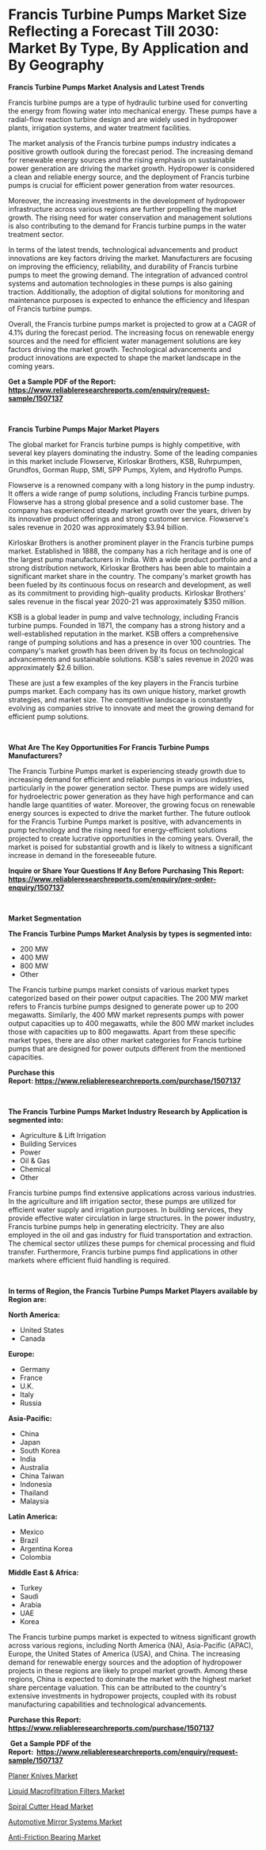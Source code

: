 <p><h1>Francis Turbine Pumps Market Size Reflecting a Forecast Till 2030: Market By Type, By Application and By Geography</h1></p><p><strong>Francis Turbine Pumps Market Analysis and Latest Trends</strong></p>
<p><p>Francis turbine pumps are a type of hydraulic turbine used for converting the energy from flowing water into mechanical energy. These pumps have a radial-flow reaction turbine design and are widely used in hydropower plants, irrigation systems, and water treatment facilities.</p><p>The market analysis of the Francis turbine pumps industry indicates a positive growth outlook during the forecast period. The increasing demand for renewable energy sources and the rising emphasis on sustainable power generation are driving the market growth. Hydropower is considered a clean and reliable energy source, and the deployment of Francis turbine pumps is crucial for efficient power generation from water resources.</p><p>Moreover, the increasing investments in the development of hydropower infrastructure across various regions are further propelling the market growth. The rising need for water conservation and management solutions is also contributing to the demand for Francis turbine pumps in the water treatment sector.</p><p>In terms of the latest trends, technological advancements and product innovations are key factors driving the market. Manufacturers are focusing on improving the efficiency, reliability, and durability of Francis turbine pumps to meet the growing demand. The integration of advanced control systems and automation technologies in these pumps is also gaining traction. Additionally, the adoption of digital solutions for monitoring and maintenance purposes is expected to enhance the efficiency and lifespan of Francis turbine pumps.</p><p>Overall, the Francis turbine pumps market is projected to grow at a CAGR of 4.1% during the forecast period. The increasing focus on renewable energy sources and the need for efficient water management solutions are key factors driving the market growth. Technological advancements and product innovations are expected to shape the market landscape in the coming years.</p></p>
<p><strong>Get a Sample PDF of the Report:&nbsp; <a href="https://www.reliableresearchreports.com/enquiry/request-sample/1507137">https://www.reliableresearchreports.com/enquiry/request-sample/1507137</a></strong></p>
<p>&nbsp;</p>
<p><strong>Francis Turbine Pumps Major Market Players</strong></p>
<p><p>The global market for Francis turbine pumps is highly competitive, with several key players dominating the industry. Some of the leading companies in this market include Flowserve, Kirloskar Brothers, KSB, Ruhrpumpen, Grundfos, Gorman Rupp, SMI, SPP Pumps, Xylem, and Hydroflo Pumps.</p><p>Flowserve is a renowned company with a long history in the pump industry. It offers a wide range of pump solutions, including Francis turbine pumps. Flowserve has a strong global presence and a solid customer base. The company has experienced steady market growth over the years, driven by its innovative product offerings and strong customer service. Flowserve's sales revenue in 2020 was approximately $3.94 billion.</p><p>Kirloskar Brothers is another prominent player in the Francis turbine pumps market. Established in 1888, the company has a rich heritage and is one of the largest pump manufacturers in India. With a wide product portfolio and a strong distribution network, Kirloskar Brothers has been able to maintain a significant market share in the country. The company's market growth has been fueled by its continuous focus on research and development, as well as its commitment to providing high-quality products. Kirloskar Brothers' sales revenue in the fiscal year 2020-21 was approximately $350 million.</p><p>KSB is a global leader in pump and valve technology, including Francis turbine pumps. Founded in 1871, the company has a strong history and a well-established reputation in the market. KSB offers a comprehensive range of pumping solutions and has a presence in over 100 countries. The company's market growth has been driven by its focus on technological advancements and sustainable solutions. KSB's sales revenue in 2020 was approximately $2.6 billion.</p><p>These are just a few examples of the key players in the Francis turbine pumps market. Each company has its own unique history, market growth strategies, and market size. The competitive landscape is constantly evolving as companies strive to innovate and meet the growing demand for efficient pump solutions.</p></p>
<p>&nbsp;</p>
<p><strong>What Are The Key Opportunities For Francis Turbine Pumps Manufacturers?</strong></p>
<p><p>The Francis Turbine Pumps market is experiencing steady growth due to increasing demand for efficient and reliable pumps in various industries, particularly in the power generation sector. These pumps are widely used for hydroelectric power generation as they have high performance and can handle large quantities of water. Moreover, the growing focus on renewable energy sources is expected to drive the market further. The future outlook for the Francis Turbine Pumps market is positive, with advancements in pump technology and the rising need for energy-efficient solutions projected to create lucrative opportunities in the coming years. Overall, the market is poised for substantial growth and is likely to witness a significant increase in demand in the foreseeable future.</p></p>
<p><strong>Inquire or Share Your Questions If Any Before Purchasing This Report: <a href="https://www.reliableresearchreports.com/enquiry/pre-order-enquiry/1507137">https://www.reliableresearchreports.com/enquiry/pre-order-enquiry/1507137</a></strong></p>
<p>&nbsp;</p>
<p><strong>Market Segmentation</strong></p>
<p><strong>The Francis Turbine Pumps Market Analysis by types is segmented into:</strong></p>
<p><ul><li>200 MW</li><li>400 MW</li><li>800 MW</li><li>Other</li></ul></p>
<p><p>The Francis turbine pumps market consists of various market types categorized based on their power output capacities. The 200 MW market refers to Francis turbine pumps designed to generate power up to 200 megawatts. Similarly, the 400 MW market represents pumps with power output capacities up to 400 megawatts, while the 800 MW market includes those with capacities up to 800 megawatts. Apart from these specific market types, there are also other market categories for Francis turbine pumps that are designed for power outputs different from the mentioned capacities.</p></p>
<p><strong>Purchase this Report:&nbsp;<a href="https://www.reliableresearchreports.com/purchase/1507137">https://www.reliableresearchreports.com/purchase/1507137</a></strong></p>
<p>&nbsp;</p>
<p><strong>The Francis Turbine Pumps Market Industry Research by Application is segmented into:</strong></p>
<p><ul><li>Agriculture & Lift Irrigation</li><li>Building Services</li><li>Power</li><li>Oil & Gas</li><li>Chemical</li><li>Other</li></ul></p>
<p><p>Francis turbine pumps find extensive applications across various industries. In the agriculture and lift irrigation sector, these pumps are utilized for efficient water supply and irrigation purposes. In building services, they provide effective water circulation in large structures. In the power industry, Francis turbine pumps help in generating electricity. They are also employed in the oil and gas industry for fluid transportation and extraction. The chemical sector utilizes these pumps for chemical processing and fluid transfer. Furthermore, Francis turbine pumps find applications in other markets where efficient fluid handling is required.</p></p>
<p>&nbsp;</p>
<p><strong>In terms of Region, the Francis Turbine Pumps Market Players available by Region are:</strong></p>
<p>
    <p> <strong> North America: </strong>
        <ul>
            <li>United States</li>
            <li>Canada</li>
        </ul>
        </p> 
    <p> <strong> Europe: </strong>
        <ul>
            <li>Germany</li>
            <li>France</li>
            <li>U.K.</li>
            <li>Italy</li>
            <li>Russia</li>
        </ul>
        </p> 
    <p> <strong> Asia-Pacific: </strong>
        <ul>
            <li>China</li>
            <li>Japan</li>
            <li>South Korea</li>
            <li>India</li>
            <li>Australia</li>
            <li>China Taiwan</li>
            <li>Indonesia</li>
            <li>Thailand</li>
            <li>Malaysia</li>
        </ul>
        </p> 
    <p> <strong> Latin America: </strong>
        <ul>
            <li>Mexico</li>
            <li>Brazil</li>
            <li>Argentina Korea</li>
            <li>Colombia</li>
        </ul>
        </p> 
    <p> <strong> Middle East & Africa: </strong>
        <ul>
            <li>Turkey</li>
            <li>Saudi</li>
            <li>Arabia</li>
            <li>UAE</li>
            <li>Korea</li>
        </ul>
    </p>
    </p>
<p><p>The Francis turbine pumps market is expected to witness significant growth across various regions, including North America (NA), Asia-Pacific (APAC), Europe, the United States of America (USA), and China. The increasing demand for renewable energy sources and the adoption of hydropower projects in these regions are likely to propel market growth. Among these regions, China is expected to dominate the market with the highest market share percentage valuation. This can be attributed to the country's extensive investments in hydropower projects, coupled with its robust manufacturing capabilities and technological advancements.</p></p>
<p><strong>Purchase this Report: <a href="https://www.reliableresearchreports.com/purchase/1507137">https://www.reliableresearchreports.com/purchase/1507137</a></strong></p>
<p>&nbsp;<strong>Get a Sample PDF of the Report:&nbsp;&nbsp;<a href="https://www.reliableresearchreports.com/enquiry/request-sample/1507137">https://www.reliableresearchreports.com/enquiry/request-sample/1507137</a></strong></p>
<p><strong></strong></p>
<p><p><a href="https://medium.com/@donaldortega4f/planer-knives-market-size-growth-forecast-2023-2030-c50d18216c0b">Planer Knives Market</a></p><p><a href="https://www.linkedin.com/pulse/liquid-macrofiltration-filters-market-size/">Liquid Macrofiltration Filters Market</a></p><p><a href="https://medium.com/@elwyncarter2023/spiral-cutter-head-market-size-growth-forecast-2023-2030-bba6ca0c0a89">Spiral Cutter Head Market</a></p><p><a href="https://www.linkedin.com/pulse/automotive-mirror-systems-market-size-forecast-2023/">Automotive Mirror Systems Market</a></p><p><a href="https://www.linkedin.com/pulse/anti-friction-bearing-market-size-forecast-2023-2030-market-iq-hub/">Anti-Friction Bearing Market</a></p></p>